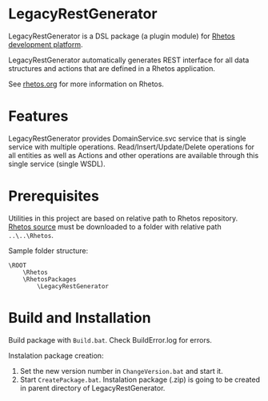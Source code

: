 LegacyRestGenerator
=================

LegacyRestGenerator is a DSL package (a plugin module) for [Rhetos development platform](https://github.com/Rhetos/Rhetos).

LegacyRestGenerator automatically generates REST interface for all data structures and actions that are defined in a Rhetos application.

See [rhetos.org](http://www.rhetos.org/) for more information on Rhetos.

Features
========

LegacyRestGenerator provides DomainService.svc service that is single service with multiple operations.
Read/Insert/Update/Delete operations for all entities as well as Actions and other operations are available through this single service (single WSDL).

Prerequisites
=============

Utilities in this project are based on relative path to Rhetos repository. [Rhetos source](https://github.com/Rhetos/Rhetos) must be downloaded to a folder with relative path `..\..\Rhetos`. 

Sample folder structure:
 
	\ROOT
		\Rhetos
		\RhetosPackages
			\LegacyRestGenerator


Build and Installation
======================

Build package with `Build.bat`. Check BuildError.log for errors.

Instalation package creation:

1. Set the new version number in `ChangeVersion.bat` and start it.
2. Start `CreatePackage.bat`. Instalation package (.zip) is going to be created in parent directory of LegacyRestGenerator.
